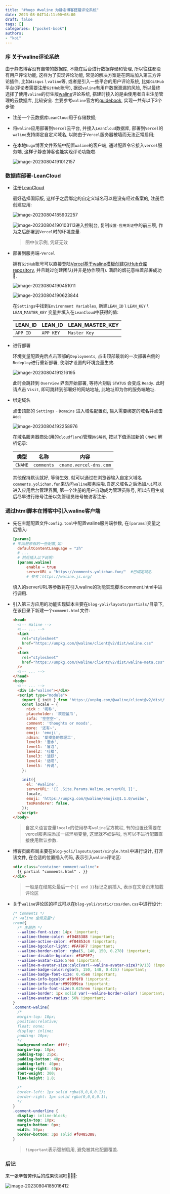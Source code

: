 ```yaml
---
title: "#hugo #waline 为静态博客搭建评论系统"
date: 2023-08-04T14:11:00+08:00
draft: false
tags: []
categories: ["pocket-book"]
authors:
- "koi"
---
```


### 序 关于waline评论系统

由于静态博客没有自带的数据库, 不能在后台进行数据存储和管理, 所以往往都没有用户评论功能, 这样为了实现评论功能, 常见的解决方案是在网站加入第三方评论插件, 比如`disqus` \ `valine`等, 或者是引入一些平台的用户评论系统, 比如`GitHub`平台(评论者需要注册`GitHub`账号),  据说`valine`有用户数据泄漏的风险,  所以最终选择了使用`valine`的衍生版[waline](https://waline.js.org/guide/get-started/client.html)评论系统, 搭建时接入的是由使用者自主注册管理的云数据库, 比较安全. 主要参考`waline`官方的[guidebook](https://waline.js.org/guide/get-started/), 实现一共有以下3个步骤:

* 注册一个云数据库`LeanCloud`用于存储数据;

* 将`waline`应用部署到`Vercel`云平台, 并接入`LeanCloud`数据库, 部署到`Vercel`的`waline`支持绑定自定义域名, 以防由于`Vercel`服务器被墙而无法正常启用;

* 在本地`hugo`博客文件系统中配置`waline`的客户端, 通过配置令它接入`vercel`服务端, 这样子静态博客也能实现评论功能啦.

  ![image-20230804191012157](https://cdn.jsdelivr.net/gh/mewoooew/picGO@main/images/waline-client-view.png)

### 数据库部署-LeanCloud

* 注册[LeanCloud](https://console.leancloud.app/apps)

  最好选择国际版, 这样子之后绑定的自定义域名可以是没有经过备案的, 注册后创建应用:

  ![image-20230804185902257](https://cdn.jsdelivr.net/gh/mewoooew/picGO@main/images/leancloud-create-app.png)

  ![image-20230804190103113](https://cdn.jsdelivr.net/gh/mewoooew/picGO@main/images/leancloud-app-credentials.png)进入控制台, 复制`设置-应用凭证`中的前三项, 作为之后部署到`Vercel`时的环境变量.

  > 图中仅示例, 凭证无效

* 部署到服务端-`Vercel`

  拥有`GitHub`账号可以直接登陆[Vercel基于waline模板创建GitHub仓库repository](https://vercel.com/new/clone?repository-url=https%3A%2F%2Fgithub.com%2Fwalinejs%2Fwaline%2Ftree%2Fmain%2Fexample), 并且跳过创建团队(并非是协作项目). 满屏的烟花意味着部署成功🎉.

  ![image-20230804190451011](https://cdn.jsdelivr.net/gh/mewoooew/picGO@main/images/vercel-create-git-repository.png)

  ![image-20230804190623844](https://cdn.jsdelivr.net/gh/mewoooew/picGO@main/images/vercel-establish-environment-variables.png)

  在`Settings`中找到`Environment Variables`, 新建`LEAN_ID` \ `LEAN_KEY`  \ `LEAN_MASTER_KEY` 变量并填入在`LeanCloud`中获得的值:

  | LEAN_ID  | LEAN_ID   | LEAN_MASTER_KEY |
  | -------- | --------- | --------------- |
  | `APP ID` | `APP KEY` | `Master Key`    |

* 进行部署

  环境变量配置完后点击顶部的`Deployments`, 点击顶部最新的一次部署右侧的`Redeploy`进行重新部署, 使刚才设置的环境变量生效.

  ![image-20230804191216195](https://cdn.jsdelivr.net/gh/mewoooew/picGO@main/images/vercel-waline-redeploy.png)

  此时会跳转到 `Overview` 界面开始部署, 等待片刻后 `STATUS` 会变成 `Ready`. 此时请点击 `Visit`, 即可跳转到部署好的网站地址, 此地址即为你的服务端地址. 

* 绑定域名

  点击顶部的 `Settings` - `Domains` 进入域名配置页, 输入需要绑定的域名并点击 `Add`:

  ![image-20230804192258976](https://cdn.jsdelivr.net/gh/mewoooew/picGO@main/images/vercel-waline-settings-domains-new.png)

  在域名服务器商处(用的`cloudflare`)管理`DNS解析`, 按以下值添加新的 `CNAME` 解析记录:

  | 类型               | 名称               | 内容              |
  | ----------------- | ----------------- | ----------------- |
  | `CNAME`           | `comments`        | `cname.vercel-dns.com` |

  其他保持默认就好, 等待生效, 就可以通过在浏览器输入自定义域名`comments.yolichan.fun`来访问`waline`服务端啦.自定义域名之后添加`/ui`可以进入应用后台管理界面, 第一个注册的用户自动成为管理员账号, 所以应用生成后尽早进行账号注册以免管理员账号被访客注册.

### 通过html脚本在博客中引入waline客户端

* 先在主题配置文件`config.toml`中配置waline服务端参数, 在`[params]`变量之后插入:

  ```toml
  [params]
  # 中间是原有的一些配置,如:
  	defaultContentLanguage = "zh"
  	# ...
  	# 然后插入以下说明:
  	[params.waline]
      	enable = true
      	serverURL = "https://comments.yolichan.fun/"  #已绑定域名 					# 换成你的serverURL
      	# 参考：https://waline.js.org/
  ```

  填入的serverURL等参数将在引入waline的功能实现脚本comment.html中进行调用.

* 引入第三方应用的功能实现脚本主要在`blog-yoli/layouts/partials/`目录下, 在该目录下新建一个`comment.html`文件:

  ```html
  <head>
    <!-- Waline -->
    <!-- ... -->
    <link
      rel="stylesheet"
      href="https://unpkg.com/@waline/client@v2/dist/waline.css"
    />
    <link
      rel="stylesheet"
      href="https://unpkg.com/@waline/client@v2/dist/waline-meta.css"
    />
    <!-- ... -->
  </head>
  <body>
    <!-- ... -->
    <div id="waline"></div>
    <script type="module">
      import { init } from 'https://unpkg.com/@waline/client@v2/dist/waline.mjs'; 
      const locale = {
        nick : '昵称',
        placeholder: '欢迎留爪',
        sofa: '空空空~',
        comment: 'thoughts or moods',
        more: '还有~',
        emoji: 'emoji',
        admin: '爱摸鱼的修理工',
        level0: '潜水',
        level1: '冒泡',
        level2: '吐槽',
        level3: '活跃',
        level4: '话唠',
        level5: '传说',
      };
           
      init({
        el: '#waline',
        serverURL: '{{ .Site.Params.Waline.serverURL }}',
        locale,
        emoji: 'https://unpkg.com/@waline/emojis@1.1.0/weibo',
        texRenderer: false,
      });
    </script>
  </body>
  ```

  > 自定义语言变量`locale`的使用参考`waline`官方教程, 有的设置还需要在vercel服务端添加一些环境变量, 这里就不细讲啦, 也可以不进行配置直接使用默认参数. 

* 博客页面布局主要在`blog-yoli/layouts/post/single.html`中进行设计, 打开该文件, 在合适的位置插入代码, 表示引入`waline`评论区:

  ```html
  <div class="container comment-waline">
    {{ partial "comments.html" . }}
  </div>
  ```

  > 一般是在结尾处最后一个`{{ end }}`标记之前插入, 表示在文章页末加载评论区

* 关于`waline`评论区的样式可以在`blog-yoli/static/css/den.css`中进行设计:

  ```css
  /* Comments */
  /* waline 全局变量*/
  :root{
    /* 主题色 */
    --waline-font-size: 14px !important;
    --waline-theme-color: #f0485388 !important;
    --waline-active-color: #f04853c4 !important;
    --waline-bgcolor-light: #FAF9F7 !important;
    --waline-border-color: rgba(5, 140, 150, 0.278) !important;
    --waline-disable-bgcolor: #FAF9F7;
    --waline-avatar-size:5rem !important;
    --waline-m-avatar-size:calc(var(--waline-avatar-size)*9/13) !important; 
    --waline-badge-color:rgba(5, 150, 148, 0.425) !important;
    --waline-badge-font-size: 0.45em !important;
    --waline-info-bgcolor:#f8f8f8 !important;
    --waline-info-color:#999999ca !important;
    --waline-info-font-size:0.625rem !important;
    --waline-border: 1px solid var(--waline-border-color) !important;
    --waline-avatar-radius: 50% !important;
  }
  .comment-waline{
    /*
    margin-top: 10px;
    position:relative;
    float: none;
    display: inline;
    padding: 10px;
    */
    background-color: #fff;
    margin-top: 18px;
    padding-top: 25px;
    padding-bottom: 40px;
    padding-left: 40px;
    padding-right: 40px;
    font-weight: 300;
    line-height: 1.8;
    
    /*
    border-left: 1px solid rgba(0,0,0,0.1);
    border-right: 1px solid rgba(0,0,0,0.1);
    */
  }
  .comment-underline {
    display: inline-block;
    margin-top: 10px;
    margin-bottom: 0px;
    width: 50px;
    border-bottom: 3px solid #f0485388;
  }
  
  ```

  > `!important`表示强制启用, 避免被其他配置覆盖. 

### 后记

来一张辛苦劳作后的成果快照吧🎉🎉🎉:

![image-20230804185016412](https://cdn.jsdelivr.net/gh/mewoooew/picGO@main/images/show-waline-area.png)

